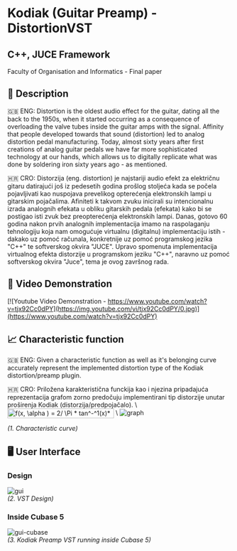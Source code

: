 # Kodiak (Guitar Preamp) - DistortionVST
## C++, JUCE Framework
Faculty of Organisation and Informatics - Final paper

## 📕 Description
🇬🇧 ENG:
Distortion is the oldest audio effect for the guitar, dating all the back to the 1950s, when it started occurring as a consequence of overloading the valve tubes inside the guitar amps with the signal. Affinity that people developed towards that sound (distortion) led to analog distortion pedal manufacturing. Today, almost sixty years after first creations of analog guitar pedals we have far more sophisticated technology at our hands, which allows us to digitally replicate what was done by soldering iron sixty years ago - as mentioned.

🇭🇷 CRO:
Distorzija (eng. distortion) je najstariji audio efekt za električnu gitaru datirajući još iz pedesetih godina prošlog stoljeća kada se počela pojavljivati kao nuspojava prevelikog opterećenja elektronskih lampi u gitarskim pojačalima. Afiniteti k takvom zvuku inicirali su intencionalnu izrada analognih efekata u obliku gitarskih pedala (efekata) kako bi se postigao isti zvuk bez preopterećenja elektronskih lampi. Danas, gotovo 60 godina nakon prvih analognih implementacija imamo na raspolaganju tehnologiju koja nam omogućuje virtualnu (digitalnu) implementaciju istih - dakako uz pomoć računala, konkretnije uz pomoć programskog jezika "C++" te softverskog okvira "JUCE". Upravo spomenuta implementacija virtualnog efekta distorzije u programskom jeziku "C++", naravno uz pomoć softverskog okvira "Juce", tema je ovog završnog rada.

## 🎥 Video Demonstration
[![Youtube Video Demonstration - https://www.youtube.com/watch?v=tjx92Cc0dPY](https://img.youtube.com/vi/tjx92Cc0dPY/0.jpg)](https://www.youtube.com/watch?v=tjx92Cc0dPY)

## 📈 Characteristic function
🇬🇧 ENG:
Given a characteristic function as well as it's belonging curve accurately represent the implemented distortion type of the Kodiak distortion/preamp plugin.

🇭🇷 CRO:
Priložena karakteristična funckija kao i njezina pripadajuća reprezentacija grafom zorno predočuju implementirani tip distorzije unutar proširenja Kodiak (distorzija/predpojačalo).
\\
<img src="http://bit.ly/33GhHd8" align="center" border="0" alt="f(x,  \alpha ) = 2/ \Pi * tan^-^1(x)* \alpha " width="240" height="22" />
\\
![graph](https://user-images.githubusercontent.com/29998991/67157109-c8398e00-f327-11e9-8c99-073090e4c756.png)

*(1. Characteristic curve)*

## 🖥️ User Interface
### Design
![gui](https://user-images.githubusercontent.com/29998991/67144687-a550a080-f279-11e9-99aa-e45e044b2035.jpg)  
*(2. VST Design)*
### Inside Cubase 5
![gui-cubase](https://user-images.githubusercontent.com/29998991/67144691-bb5e6100-f279-11e9-8c09-db5e4391ae32.png)  
*(3. Kodiak Preamp VST running inside Cubase 5)*

